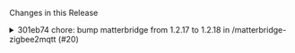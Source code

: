 Changes in this Release

<details><summary>301eb74 chore: bump matterbridge from 1.2.17 to 1.2.18 in /matterbridge-zigbee2mqtt (#20)</summary>
chore: bump matterbridge from 1.2.17 to 1.2.18 in /matterbridge-zigbee2mqtt (#20)

Bumps [matterbridge](https://github.com/Luligu/matterbridge) from 1.2.17
to 1.2.18.
<details>
<summary>Release notes</summary>
<p><em>Sourced from <a
href="https://github.com/Luligu/matterbridge/releases">matterbridge's
releases</a>.</em></p>
<blockquote>
<h2>Release 1.2.18</h2>
<h2>[1.2.18] - 2024-05-28</h2>
<h3>Changed</h3>
<ul>
<li>[matterbridgeDevice]: bridgedNode and powerSource device types as
conformance to Matter 1.3</li>
</ul>
<h3>Fixed</h3>
<ul>
<li>[matterbridge]: Fixed /api/settings error after resetting
commissioning server</li>
<li>[matterbridge]: Added error message and clean shutdown when
WebSocketServer or ExpressServer ports are already in use</li>
</ul>
<h3>Added</h3>
<ul>
<li>[frontend]: Added a dropdown menu in Add Remove plugin to select the
plugins</li>
</ul>
<!-- raw HTML omitted -->
</blockquote>
</details>
<details>
<summary>Changelog</summary>
<p><em>Sourced from <a
href="https://github.com/Luligu/matterbridge/blob/main/CHANGELOG.md">matterbridge's
changelog</a>.</em></p>
<blockquote>
<h2>[1.2.18] - 2024-05-28</h2>
<h3>Changed</h3>
<ul>
<li>[matterbridgeDevice]: bridgedNode and powerSource device types as
conformance to Matter 1.3</li>
</ul>
<h3>Fixed</h3>
<ul>
<li>[matterbridge]: Fixed /api/settings error after resetting
commissioning server</li>
<li>[matterbridge]: Added error message and clean shutdown when
WebSocketServer or ExpressServer ports are already in use</li>
</ul>
<h3>Added</h3>
<ul>
<li>[frontend]: Added a dropdown menu in Add Remove plugin to select the
plugins</li>
</ul>
<!-- raw HTML omitted -->
</blockquote>
</details>
<details>
<summary>Commits</summary>
<ul>
<li><a
href="https://github.com/Luligu/matterbridge/commit/2d995bacac97c4496fc4196503f000908c7297c3"><code>2d995ba</code></a>
Merge pull request <a
href="https://redirect.github.com/Luligu/matterbridge/issues/33">#33</a>
from Luligu/dev</li>
<li><a
href="https://github.com/Luligu/matterbridge/commit/14931132926a89f358e39f1e20efe21aa5cfb205"><code>1493113</code></a>
Release candidate 1.2.18</li>
<li><a
href="https://github.com/Luligu/matterbridge/commit/4b1e570dc3f4806764a39768792e3fda913b1811"><code>4b1e570</code></a>
Release candidate 1.2.18</li>
<li><a
href="https://github.com/Luligu/matterbridge/commit/5d61b93276df23a8e3c01188f31ca6fa34e58f29"><code>5d61b93</code></a>
Fixed bug in drop down list</li>
<li><a
href="https://github.com/Luligu/matterbridge/commit/f353168efca968b8418b983a0982c1e749b0fe2c"><code>f353168</code></a>
Added error message and clean shutdown when WebSocketServer or
ExpressServer ...</li>
<li><a
href="https://github.com/Luligu/matterbridge/commit/b9d8925c0f21ec163dde50dd5cebc6baedcff931"><code>b9d8925</code></a>
Added error listener for port already in use</li>
<li><a
href="https://github.com/Luligu/matterbridge/commit/e0a02bc116f2f22269747a0d26653d94bd28d36f"><code>e0a02bc</code></a>
Added a dropdown menu to Add Remove plugin to select the plugins</li>
<li><a
href="https://github.com/Luligu/matterbridge/commit/772b61a3cfca9e5646c313ef3850b1a957444126"><code>772b61a</code></a>
Added a dropdown menu to Add Remove plugin</li>
<li><a
href="https://github.com/Luligu/matterbridge/commit/75cb90b89a599b802315b69d0cb4773f52b2c2ae"><code>75cb90b</code></a>
Prerelease 1.2.18</li>
<li><a
href="https://github.com/Luligu/matterbridge/commit/80b0318ef4abcfca3282962b988a4d464f28c8d8"><code>80b0318</code></a>
Fixed error /api/settings after resetting commissioning server</li>
<li>Additional commits viewable in <a
href="https://github.com/Luligu/matterbridge/compare/1.2.17...1.2.18">compare
view</a></li>
</ul>
</details>
<br />


[![Dependabot compatibility
score](https://dependabot-badges.githubapp.com/badges/compatibility_score?dependency-name=matterbridge&package-manager=npm_and_yarn&previous-version=1.2.17&new-version=1.2.18)](https://docs.github.com/en/github/managing-security-vulnerabilities/about-dependabot-security-updates#about-compatibility-scores)

Dependabot will resolve any conflicts with this PR as long as you don't
alter it yourself. You can also trigger a rebase manually by commenting
`@dependabot rebase`.

[//]: # (dependabot-automerge-start)
[//]: # (dependabot-automerge-end)

---

<details>
<summary>Dependabot commands and options</summary>
<br />

You can trigger Dependabot actions by commenting on this PR:
- `@dependabot rebase` will rebase this PR
- `@dependabot recreate` will recreate this PR, overwriting any edits
that have been made to it
- `@dependabot merge` will merge this PR after your CI passes on it
- `@dependabot squash and merge` will squash and merge this PR after
your CI passes on it
- `@dependabot cancel merge` will cancel a previously requested merge
and block automerging
- `@dependabot reopen` will reopen this PR if it is closed
- `@dependabot close` will close this PR and stop Dependabot recreating
it. You can achieve the same result by closing it manually
- `@dependabot show <dependency name> ignore conditions` will show all
of the ignore conditions of the specified dependency
- `@dependabot ignore this major version` will close this PR and stop
Dependabot creating any more for this major version (unless you reopen
the PR or upgrade to it yourself)
- `@dependabot ignore this minor version` will close this PR and stop
Dependabot creating any more for this minor version (unless you reopen
the PR or upgrade to it yourself)
- `@dependabot ignore this dependency` will close this PR and stop
Dependabot creating any more for this dependency (unless you reopen the
PR or upgrade to it yourself)


</details>

Signed-off-by: dependabot[bot] <support@github.com>
Co-authored-by: dependabot[bot] <49699333+dependabot[bot]@users.noreply.github.com></details>